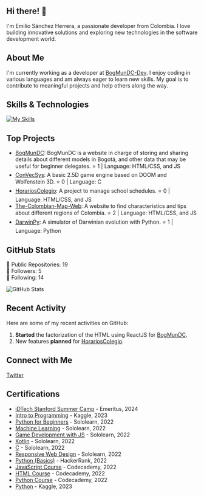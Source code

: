 ## Hi there! 👋

I'm Emilio Sánchez Herrera, a passionate developer from Colombia. I love building innovative solutions and exploring new technologies in the software development world.

## About Me

I'm currently working as a developer at [BogMunDC-Dev](https://github.com/BogMunDC-Dev). I enjoy coding in various languages and am always eager to learn new skills. My goal is to contribute to meaningful projects and help others along the way.

## Skills & Technologies
[![My Skills](https://skillicons.dev/icons?i=java,rust,c,cpp,html,css,php,docker,git,github,react,vue,flutter,fastapi,django)](https://skillicons.dev)


## Top Projects

- [BogMunDC](https://github.com/BogMunDC-Dev/BogMunDC): BogMunDC is a website in charge of storing and sharing details about different models in Bogotá, and other data that may be useful for beginner delegates. ⭐ 1  | Language: HTML/CSS, and JS
- [ConVecSys](https://github.com/ESH2007/ConVecSys): A basic 2.5D game engine based on DOOM and Wolfenstein 3D. ⭐ 0 | Language: C
- [HorariosColegio](https://github.com/ESH2007/HorariosColegio): A project to manage school schedules.  ⭐ 0 | Language: HTML/CSS, and JS
- [The-Colombian-Map-Web](https://github.com/ESH2007/The-Colombian-Map-Web): A website to find characteristics and tips about different regions of Colombia. ⭐ 2 | Language: HTML/CSS, and JS
- [DarwinPy](https://github.com/ESH2007/DarwinPy): A simulator of Darwinian evolution with Python. ⭐ 1 | Language: Python

## GitHub Stats

🔭 Public Repositories: 19  
👥 Followers: 5  
👤 Following: 14  

![GitHub Stats](https://github-readme-stats.vercel.app/api?username=ESH2007&show_icons=true&theme=radical)

## Recent Activity

Here are some of my recent activities on GitHub:  
1. **Started** the factorization of the HTML using ReactJS for [BogMunDC](https://github.com/BogMunDC-Dev/BogMunDC).  
2.  New features **planned** for [HorariosColegio](https://github.com/NogaSancho/HorariosColegio).  


## Connect with Me

[Twitter](https://twitter.com/ESH_2007)

## Certifications

- [iDTech Stanford Summer Camp](https://certificates.emeritus.org/ffa7a9b9-6e4d-41e7-8efa-f6fdd352f46e) - Emeritus, 2024
- [Intro to Programming](https://www.kaggle.com/learn/certification/emiliosanchezherrera/intro-to-programming) - Kaggle, 2023
- [Python for Beginners](https://www.sololearn.com/es/certificates/CT-GSVLEXIX) - Sololearn, 2022
- [Machine Learning](https://www.sololearn.com/es/certificates/CT-SI1SZLKA) - Sololearn, 2022
- [Game Development with JS](https://www.sololearn.com/es/certificates/CT-9D3ONXL8) - Sololearn, 2022
- [Kotlin](https://www.sololearn.com/es/certificates/CT-NGUU4AGO) - Sololearn, 2022
- [C](https://www.sololearn.com/es/certificates/CT-RJJF0SAC) - Sololearn, 2022
- [Responsive Web Design](https://www.sololearn.com/es/certificates/CT-VEHM903O) - Sololearn, 2022
- [Python (Basics)](https://www.hackerrank.com/certificates/8e0f055102b8) - HackerRank, 2022
- [JavaScript Course](https://www.codecademy.com/profiles/ESH_2007/certificates/705dcb15de0da4dd9d9fc4f3274b430e) - Codecademy, 2022
- [HTML Course](https://www.codecademy.com/profiles/ESH_2007/certificates/9eb0741e5ebef1f9f58a53bfac67d3a7) - Codecademy, 2022
- [Python Course](https://www.codecademy.com/profiles/ESH_2007/certificates/6c152bd262967f8c941c9707ed636bda) - Codecademy, 2022
- [Python](https://www.kaggle.com/learn/certification/emiliosanchezherrera/python) - Kaggle, 2023
